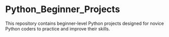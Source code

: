 # Python_Beginner_Projects
This repository contains beginner-level Python projects designed for novice Python coders to practice and improve their skills.
